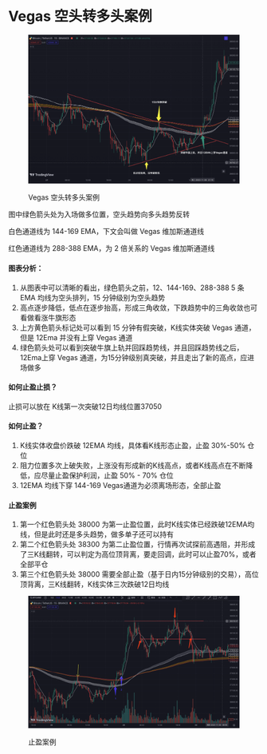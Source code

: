 # Vegas 空头转多头案例

<figure><img src="../../.gitbook/assets/image (2).png" alt=""><figcaption><p>Vegas 空头转多头案例</p></figcaption></figure>

图中绿色箭头处为入场做多位置，空头趋势向多头趋势反转

白色通道线为 144-169 EMA，下文会叫做 Vegas 维加斯通道线

红色通道线为 288-388 EMA，为 2 倍关系的 Vegas 维加斯通道线

#### 图表分析：

1. 从图表中可以清晰的看出，绿色箭头之前，12、144-169、288-388 5 条 EMA 均线为空头排列，15 分钟级别为空头趋势
2. 高点逐步降低，低点在逐步抬高，形成三角收敛，下跌趋势中的三角收敛也可看做看涨牛旗形态
3. 上方黄色箭头标记处可以看到 15 分钟有假突破，K线实体突破 Vegas 通道，但是 12Ema 并没有上穿 Vegas 通道
4. 绿色箭头处可以看到突破牛旗上轨并回踩趋势线，并且回踩趋势线之后，12Ema上穿 Vegas 通道，为15分钟级别真突破，并且走出了新的高点，应进场做多

#### 如何止盈止损？

止损可以放在 K线第一次突破12日均线位置37050

#### 如何止盈？

1. K线实体收盘价跌破 12EMA 均线，具体看K线形态止盈，止盈 30%-50% 仓位
2. 阻力位置多次上破失败，上涨没有形成新的K线高点，或者K线高点在不断降低，应尽量止盈保护利润，止盈 50% - 70% 仓位
3. 12EMA 均线下穿 144-169 Vegas通道为必须离场形态，全部止盈

#### 止盈案例

1. 第一个红色箭头处 38000 为第一止盈位置，此时K线实体已经跌破12EMA均线，但是此时还是多头趋势，做多单子还可以持有
2. 第二个红色箭头处 38300 为第二止盈位置，行情再次试探前高遇阻，并形成了三K线翻转，可以判定为高位顶背离，要走回调，此时可以止盈70%，或者全部平仓
3. 第三个红色箭头处 38000 需要全部止盈（基于日内15分钟级别的交易），高位顶背离，三K线翻转，K线实体三次跌破12日均线

<figure><img src="../../.gitbook/assets/Pasted Graphic 59 (1).png" alt=""><figcaption><p>止盈案例</p></figcaption></figure>
